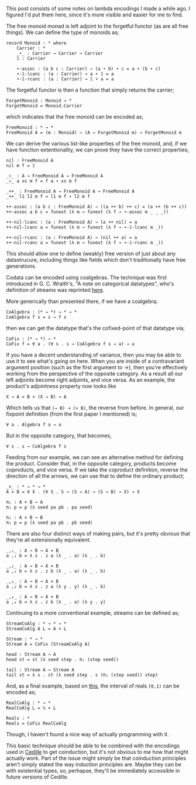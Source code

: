 This post consists of some notes on lambda encodings I made a while ago. I figured I'd put them here, since it's more visible and easier for me to find.

The free monoid monad is left adjoint to the forgetful functor (as are all free things). We can define the type of monoids as;

    record Monoid : * where
        Carrier : *
        _∙_ : Carrier → Carrier → Carrier
        𝟙 : Carrier

        ∙-assoc : (a b c : Carrier) → (a ∙ b) ∙ c = a ∙ (b ∙ c)
        ∙-𝟙-lcanc : (a : Carrier) → a ∙ 𝟙 = a
        ∙-𝟙-rcanc : (a : Carrier) → 𝟙 ∙ a = a

The forgetful functor is then a function that simply returns the carrier;

    ForgetMonoid : Monoid → *
    ForgetMonoid = Monoid.Carrier

which indicates that the free monoid can be encoded as;

    FreeMonoid : * → * 
    FreeMonoid A = (m : Monoid) → (A → ForgetMonoid m) → ForgetMonoid m

We can derive the various list-like properties of the free monoid, and, if we have function extentionality, we can prove they have the correct properties;

    nil : FreeMonoid A
    nil m f = 𝟙

    _∷_ : A → FreeMonoid A → FreeMonoid A
    _∷_ a xs m f = f a ∙ xs m f

    _++_ : FreeMonoid A → FreeMonoid A → FreeMonoid A
    _++_ l1 l2 m f = l1 m f ∙ l2 m f

    ++-assoc : (a b c : FreeMonoid A) → ((a ++ b) ++ c) = (a ++ (b ++ c))
    ++-assoc a b c = funext (λ m → funext (λ f → ∙-assoc m _ _ _))

    ++-nil-lcanc : (a : FreeMonoid A) → (a ++ nil) = a
    ++-nil-lcanc a = funext (λ m → funext (λ f → ∙-𝟙-lcanc m _))

    ++-nil-rcanc : (a : FreeMonoid A) → (nil ++ a) = a
    ++-nil-rcanc a = funext (λ m → funext (λ f → ∙-𝟙-rcanc m _))

This should allow one to define (weakly) free version of just about any datastrucure, including things like fields which don't traditionally have free generations.


Codata can be encoded using coalgebras. The technique was first introduced in G. C. Wraith's, "A note on categorical datatypes", who's definition of streams was reprinted [here](http://www.cs.ru.nl/~herman/PUBS/ChurchScottDataTypes.pdf).

More generically than presented there, if we have a coalgebra;

    CoAlgebra : (* → *) → * → *
    CoAlgebra f s = s → f s

then we can get the datatype that's the cofixed-point of that datatype via;

    CoFix : (* → *) → *
    CoFix f = ∀ a . (∀ s . s → CoAlgebra f s → a) → a

If you have a decent understanding of variance, then you may be able to use it to see what's going on here. When you are inside of a contravariant argument position (such as the first argument to →), then you're effectively working from the perspective of the opposite category. As a result all our left adjoints become right adjoints, and vice versa. As an example, the product's adjointness property now looks like

    X → A ⨯ B ≃ (X → B) → A

Which tells us that `(→ B) ⊣ (⨯ B)`, the reverse from before. In general, our fixpoint definition (from the first paper I mentioned) is;

    ∀ a . Algebra f a → a

But in the opposite category, that becomes,

    ∀ s . s → CoAlgebra f s

Feeding from our example, we can see an alternative method for defining the product. Consider that, in the opposite category, products become coproducts, and vice versa. If we take the coproduct definition, reverse the direction of all the arrows, we can use that to define the ordinary product;

    _×_ : * → * → *
    A × B = ∀ X . (∀ S . S → (S → A) → (S → B) → X) → X

    π₁ : A × B → A
    π₁ p = p (λ seed pa pb . pa seed)

    π₂ : A × B → B
    π₂ p = p (λ seed pa pb . pb seed)

There are also four distinct ways of making pairs, but it's pretty obvious that they're all extensionally equivalent.

    _,₁_ : A → B → A × B
    a ,₁ b = λ z . z a (λ _ . a) (λ _ . b)

    _,₂_ : A → B → A × B
    a ,₂ b = λ z . z b (λ _ . a) (λ _ . b)

    _,₃_ : A → B → A × B
    a ,₃ b = λ z . z a (λ y . y) (λ _ . b)

    _,₄_ : A → B → A × B
    a ,₄ b = λ z . z b (λ _ . a) (λ y . y)

Continuing to a more conventional example, streams can be defined as;

    StreamCoAlg : * → * → *
    StreamCoAlg A L = A × L

    Stream : * → *
    Stream A = CoFix (StreamCoAlg A)

    head : Stream A → A
    head st = st (λ seed step . π₁ (step seed))

    tail : Stream A → Stream A
    tail st = λ s . st (λ seed step . s (π₂ (step seed)) step)

And, as a final example, based on [this](http://citeseerx.ist.psu.edu/viewdoc/download;jsessionid=9A564F2172717230E15D3F8EC5253423?doi=10.1.1.47.5204&rep=rep1&type=pdf), the interval of reals `[0,1)` can be encoded as;

    RealCoAlg : * → *
    RealCoAlg L = ℕ × L

    Reals : *
    Reals = CoFix RealCoAlg

Though, I haven't found a nice way of actually programming with it.

This basic technique should be able to be combined with the encodings used in [Cedille](http://firsov.ee/impred-ind/impred-ind.pdf) to get coinduction, but it's not obvious to me how that might actually work. Part of the issue might simply be that coinduction principles aren't simply stated the way induction principles are. Maybe they can be with existential types, so, perhapse, they'll be immediately accessible in future versions of Cedille.
